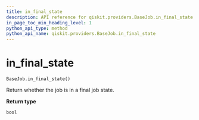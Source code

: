 ```yaml
---
title: in_final_state
description: API reference for qiskit.providers.BaseJob.in_final_state
in_page_toc_min_heading_level: 1
python_api_type: method
python_api_name: qiskit.providers.BaseJob.in_final_state
---
```


# in\_final\_state

<span id="qiskit.providers.BaseJob.in_final_state" />

`BaseJob.in_final_state()`

Return whether the job is in a final job state.

**Return type**

`bool`

